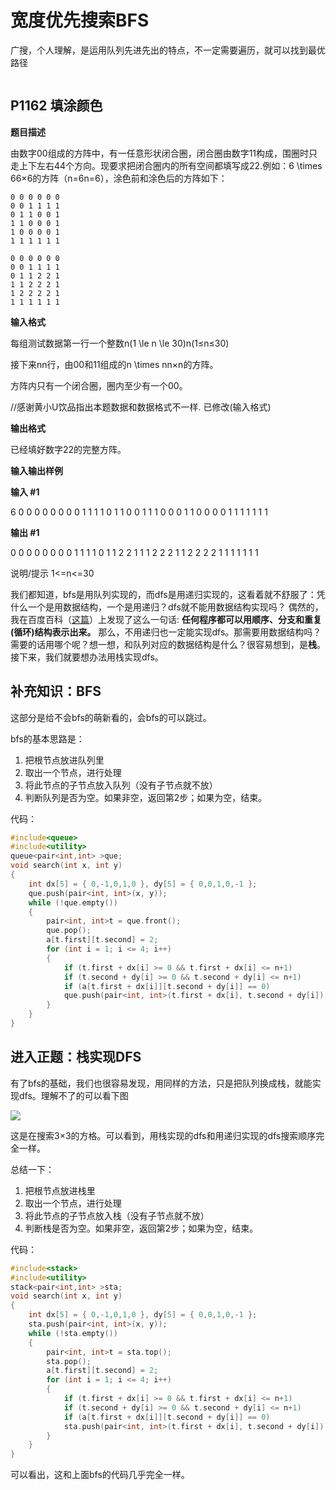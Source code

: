 # 宽度优先搜索BFS
广搜，个人理解，是运用队列先进先出的特点，不一定需要遍历，就可以找到最优路径
```
```

## P1162 填涂颜色

**题目描述**

由数字00组成的方阵中，有一任意形状闭合圈，闭合圈由数字11构成，围圈时只走上下左右44个方向。现要求把闭合圈内的所有空间都填写成22.例如：6 \times 66×6的方阵（n=6n=6），涂色前和涂色后的方阵如下：

```plain
0 0 0 0 0 0
0 0 1 1 1 1
0 1 1 0 0 1
1 1 0 0 0 1
1 0 0 0 0 1
1 1 1 1 1 1

```

```plain
0 0 0 0 0 0
0 0 1 1 1 1
0 1 1 2 2 1
1 1 2 2 2 1
1 2 2 2 2 1
1 1 1 1 1 1

```

 **输入格式**

每组测试数据第一行一个整数n(1 \le n \le 30)n(1≤n≤30)

接下来nn行，由00和11组成的n \times nn×n的方阵。

方阵内只有一个闭合圈，圈内至少有一个00。

//感谢黄小U饮品指出本题数据和数据格式不一样. 已修改(输入格式)

**输出格式**

已经填好数字22的完整方阵。

**输入输出样例**

**输入 #1**

6
0 0 0 0 0 0
0 0 1 1 1 1
0 1 1 0 0 1
1 1 0 0 0 1
1 0 0 0 0 1
1 1 1 1 1 1

**输出 #1**

0 0 0 0 0 0
0 0 1 1 1 1
0 1 1 2 2 1
1 1 2 2 2 1
1 2 2 2 2 1
1 1 1 1 1 1

说明/提示
1<=n<=30

我们都知道，bfs是用队列实现的，而dfs是用递归实现的，这看着就不舒服了：凭什么一个是用数据结构，一个是用递归？dfs就不能用数据结构实现吗？ 偶然的，我在百度百科（[这篇](https://baike.baidu.com/item/goto%E8%AF%AD%E5%8F%A5/7603004?fr=aladdin)）上发现了这么一句话:  **任何程序都可以用顺序、分支和重复(循环)结构表示出来。**  那么，不用递归也一定能实现dfs。那需要用数据结构吗？需要的话用哪个呢？想一想，和队列对应的数据结构是什么？很容易想到，是**栈**。接下来，我们就要想办法用栈实现dfs。

## 补充知识：BFS

这部分是给不会bfs的萌新看的，会bfs的可以跳过。

bfs的基本思路是：

1.  把根节点放进队列里
2.  取出一个节点，进行处理
3.  将此节点的子节点放入队列（没有子节点就不放）
4.  判断队列是否为空。如果非空，返回第2步；如果为空，结束。

代码：

```cpp
#include<queue>
#include<utility>
queue<pair<int,int> >que;
void search(int x, int y)
{
	int dx[5] = { 0,-1,0,1,0 }, dy[5] = { 0,0,1,0,-1 };
	que.push(pair<int, int>(x, y));
	while (!que.empty())
	{
		pair<int, int>t = que.front();
		que.pop();
		a[t.first][t.second] = 2;
		for (int i = 1; i <= 4; i++)
		{
			if (t.first + dx[i] >= 0 && t.first + dx[i] <= n+1)
			if (t.second + dy[i] >= 0 && t.second + dy[i] <= n+1)
			if (a[t.first + dx[i]][t.second + dy[i]] == 0)
			que.push(pair<int, int>(t.first + dx[i], t.second + dy[i]));
		}
	}
}

```

## 进入正题：栈实现DFS

有了bfs的基础，我们也很容易发现，用同样的方法，只是把队列换成栈，就能实现dfs。理解不了的可以看下图

![](https://cdn.luogu.com.cn/upload/pic/73037.png)

这是在搜索3×3的方格。可以看到，用栈实现的dfs和用递归实现的dfs搜索顺序完全一样。

总结一下：

1.  把根节点放进栈里
2.  取出一个节点，进行处理
3.  将此节点的子节点放入栈（没有子节点就不放）
4.  判断栈是否为空。如果非空，返回第2步；如果为空，结束。

代码：

```cpp
#include<stack>
#include<utility>
stack<pair<int,int> >sta;
void search(int x, int y)
{
	int dx[5] = { 0,-1,0,1,0 }, dy[5] = { 0,0,1,0,-1 };
	sta.push(pair<int, int>(x, y));
	while (!sta.empty())
	{
		pair<int, int>t = sta.top();
		sta.pop();
		a[t.first][t.second] = 2;
		for (int i = 1; i <= 4; i++)
		{
			if (t.first + dx[i] >= 0 && t.first + dx[i] <= n+1)
			if (t.second + dy[i] >= 0 && t.second + dy[i] <= n+1)
			if (a[t.first + dx[i]][t.second + dy[i]] == 0)
			sta.push(pair<int, int>(t.first + dx[i], t.second + dy[i]));
		}
	}
}

```

可以看出，这和上面bfs的代码几乎完全一样。


